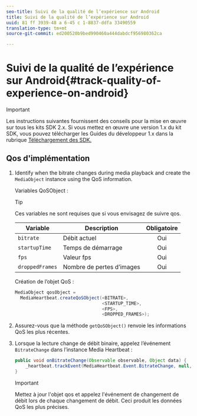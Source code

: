 ```yaml
---
seo-title: Suivi de la qualité de l’expérience sur Android
title: Suivi de la qualité de l’expérience sur Android
uuid: 81 ff 3939-48 a 6-45 c 1-8837-ddfa 33490559
translation-type: tm+mt
source-git-commit: ed200520b9bed990460a444dabdcf956980362ca

---
```



# Suivi de la qualité de l’expérience sur Android{#track-quality-of-experience-on-android}

>[!IMPORTANT]
>
>Les instructions suivantes fournissent des conseils pour la mise en œuvre sur tous les kits SDK 2.x. Si vous mettez en œuvre une version 1.x du kit SDK, vous pouvez télécharger les Guides du développeur 1.x dans la rubrique [Téléchargement des SDK.](../../sdk-implement/download-sdks.md)

## Qos d'implémentation

1. Identify when the bitrate changes during media playback and create the `MediaObject` instance using the QoS information.

   Variables QoSObject :

   >[!TIP]
   >
   >Ces variables ne sont requises que si vous envisagez de suivre qos.

   | Variable | Description | Obligatoire |
   | --- | --- | :---: |
   | `bitrate` | Débit actuel | Oui |
   | `startupTime` | Temps de démarrage | Oui |
   | `fps` | Valeur fps | Oui |
   | `droppedFrames` | Nombre de pertes d’images | Oui |

   Création de l’objet QoS :

   ```java
   MediaObject qosObject =  
     MediaHeartbeat.createQoSObject(<BITRATE>,  
                                    <STARTUP_TIME>,  
                                    <FPS>,  
                                    <DROPPED_FRAMES>);
   ```

1. Assurez-vous que la méthode `getQoSObject()` renvoie les informations QoS les plus récentes.
1. Lorsque la lecture change de débit binaire, appelez l’événement `BitrateChange` dans l’instance Media Heartbeat :

   ```java
   public void onBitrateChange(Observable observable, Object data) {  
       _heartbeat.trackEvent(MediaHeartbeat.Event.BitrateChange, null, null); 
   } 
   ```

   >[!IMPORTANT]
   >
   >Mettez à jour l'objet qos et appelez l'événement de changement de débit lors de chaque changement de débit. Ceci produit les données QoS les plus précises.

